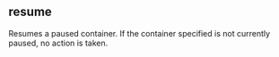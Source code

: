 ## resume

Resumes a paused container. If the container specified is not currently paused, no action is taken.